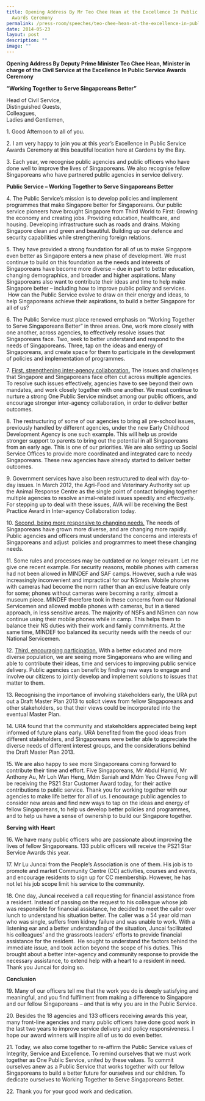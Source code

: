 ```yaml
---
title: Opening Address By Mr Teo Chee Hean at the Excellence In Public Service
  Awards Ceremony
permalink: /press-room/speeches/teo-chee-hean-at-the-excellence-in-public-service-awards-ceremony/
date: 2014-05-23
layout: post
description: ""
image: ""
---
```

**Opening Address By Deputy Prime Minister Teo Chee Hean, Minister in charge of the Civil Service at the Excellence In Public Service Awards Ceremony**

**“Working Together to Serve Singaporeans Better”**

Head of Civil Service,  
Distinguished Guests,  
Colleagues,  
Ladies and Gentlemen,

1\. Good Afternoon to all of you.&nbsp;

2\. I am very happy to join you at this year’s Excellence in Public Service Awards Ceremony at this beautiful location here at Gardens by the Bay.

3\.&nbsp;Each year, we recognise public agencies and public officers who have done well to improve the lives of Singaporeans. We also recognise fellow Singaporeans who have partnered public agencies in service delivery.

**Public Service – Working Together to Serve Singaporeans Better**

4\.&nbsp;The Public Service’s mission is to develop policies and implement programmes that make Singapore better for Singaporeans. Our public service pioneers have brought Singapore from Third World to First: Growing the economy and creating jobs. Providing education, healthcare, and housing. Developing infrastructure such as roads and drains. Making Singapore clean and green and beautiful. Building up our defence and security capabilities while strengthening foreign relations.

5\.&nbsp;They have provided a strong foundation for all of us to make Singapore even better as Singapore enters a new phase of development. We must continue to build on this foundation as the needs and interests of Singaporeans have become more diverse – due in part to better education, changing demographics, and broader and higher aspirations. Many Singaporeans also want to contribute their ideas and time to help make Singapore better – including how to improve public policy and services. &nbsp;How can the Public Service evolve to draw on their energy and ideas, to help Singaporeans achieve their aspirations, to build a better Singapore for all of us?

6\.&nbsp;The Public Service must place renewed emphasis on “Working Together to Serve Singaporeans Better” in three areas. One, work more closely with one another, across agencies, to effectively resolve issues that Singaporeans face. Two, seek to better understand and respond to the needs of Singaporeans. Three, tap on the ideas and energy of Singaporeans, and create space for them to participate in the development of policies and implementation of programmes.

7\. <u>First, strengthening inter-agency collaboration.</u> The issues and challenges that Singapore and Singaporeans face often cut across multiple agencies. To resolve such issues effectively, agencies have to see beyond their own mandates, and work closely together with one another. We must continue to nurture a strong One Public Service mindset among our public officers, and encourage stronger inter-agency collaboration, in order to deliver better outcomes.

8\.&nbsp;The restructuring of some of our agencies to bring all pre-school issues, previously handled by different agencies, under the new Early Childhood Development Agency is one such example. This will help us provide stronger support to parents to bring out the potential in all Singaporeans from an early age. This is one of our priorities. We are also setting up Social Service Offices to provide more coordinated and integrated care to needy Singaporeans. These new agencies have already started to deliver better outcomes.

9\.&nbsp;Government services have also been restructured to deal with day-to-day issues. In March 2012, the Agri-Food and Veterinary Authority set up the Animal Response Centre as the single point of contact bringing together multiple agencies to resolve animal-related issues speedily and effectively. For stepping up to deal with these issues, AVA will be receiving the Best Practice Award in Inter-agency Collaboration today.

10\. <u>Second, being more responsive to changing needs.</u> The needs of Singaporeans have grown more diverse, and are changing more rapidly. Public agencies and officers must understand the concerns and interests of Singaporeans and adjust&nbsp; policies and programmes to meet these changing needs.

11\.&nbsp;Some rules and processes may be outdated or no longer relevant. Let me give one recent example. For security reasons, mobile phones with cameras had not been allowed in MINDEF and SAF camps. However, such a rule was increasingly inconvenient and impractical for our NSmen. Mobile phones with cameras had become the norm rather than an exclusive feature only for some; phones without cameras were becoming a rarity, almost a museum piece. MINDEF therefore took in these concerns from our National Servicemen and allowed mobile phones with cameras, but in a tiered approach, in less sensitive areas. The majority of NSFs and NSmen can now continue using their mobile phones while in camp. This helps them to balance their NS duties with their work and family commitments. At the same time, MINDEF too balanced its security needs with the needs of our National Servicemen.

12\.&nbsp;<u>Third, encouraging participation.</u> With a better educated and more diverse population, we are seeing more Singaporeans who are willing and able to contribute their ideas, time and services to improving public service delivery. Public agencies can benefit by finding new ways to engage and involve our citizens to jointly develop and implement solutions to issues that matter to them.

13\.&nbsp;Recognising the importance of involving stakeholders early, the URA put out a Draft Master Plan 2013 to solicit views from fellow Singaporeans and other stakeholders, so that their views could be incorporated into the eventual Master Plan.

14\.&nbsp;URA found that the community and stakeholders appreciated being kept informed of future plans early. URA benefited from the good ideas from different stakeholders, and Singaporeans were better able to appreciate the diverse needs of different interest groups, and the considerations behind the Draft Master Plan 2013.

15\.&nbsp;We are also happy to see more Singaporeans coming forward to contribute their time and effort. Five Singaporeans, Mr Abdul Hamid, Mr Anthony Au, Mr Loh Wan Heng, Mdm Saniah and Mdm Yeo Chwee Fong will be receiving the PS21 Star Customer Award today, for their active contributions to public service. Thank you for working together with our agencies to make life better for all of us. I encourage public agencies to consider new areas and find new ways to tap on the ideas and energy of fellow Singaporeans, to help us develop better policies and programmes, and to help us have a sense of ownership to build our Singapore together.

**Serving with Heart**

16\.&nbsp;We have many public officers who are passionate about improving the lives of fellow Singaporeans. 133 public officers will receive the PS21 Star Service Awards this year.

17\.&nbsp;Mr Lu Juncai from the People’s Association is one of them. His job is to promote and market Community Centre (CC) activities, courses and events, and encourage residents to sign up for CC membership. However, he has not let his job scope limit his service to the community.

18\.&nbsp;One day, Juncai received a call requesting for financial assistance from a resident. Instead of passing on the request to his colleague whose job was responsible for financial assistance, he decided to meet the caller over lunch to understand his situation better. The caller was a 54 year old man who was single, suffers from kidney failure and was unable to work. With a listening ear and a better understanding of the situation, Juncai facilitated his colleagues’ and the grassroots leaders’ efforts to provide financial assistance for the resident. &nbsp;He sought to understand the factors behind the immediate issue, and took action beyond the scope of his duties. This brought about a better inter-agency and community response to provide the necessary assistance, to extend help with a heart to a resident in need. Thank you Juncai for doing so.

**Conclusion**

19\. Many of our officers tell me that the work you do is deeply satisfying and meaningful, and you find fulfilment from making a difference to Singapore and our fellow Singaporeans – and that is why you are in the Public Service.

20\.&nbsp;Besides the 18 agencies and 133 officers receiving awards this year, many front-line agencies and many public officers have done good work in the last two years to improve service delivery and policy responsiveness. I hope our award winners will inspire all of us to do even better.

21\.&nbsp;Today, we also come together to re-affirm the Public Service values of Integrity, Service and Excellence. To remind ourselves that we must work together as One Public Service, united by these values. To commit ourselves anew as a Public Service that works together with our fellow Singaporeans to build a better future for ourselves and our children. To dedicate ourselves to Working Together to Serve Singaporeans Better.

22\. Thank you for your good work and dedication.